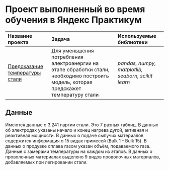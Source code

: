 # Проект выполненный во время обучения в Яндекс Практикум
| Название проекта | Задача | Используемые библиотеки | 
| :---------------------- | :---------------------- | :---------------------- |
| [Предсказание температуры стали](Температура_стали_для_Git.ipynb) | Для уменьшения потребления электроэнергии на этапе обработки стали, необходимо построить модель, которая предскажет температуру стали| *pandas, numpy, matplotlib, seaborn, scikit learn* |

## Данные
Имеются данные о 3.241 партии стали. Это 7 разных таблиц.
В данных об электродах указаны начало и конец нагрева дугой, активная и реактивная мощности. 
В данных о подаче сыпучих материалов содержится информация о 15 видах примесей (Bulk 1 - Bulk 15). 
В данных о продувке сплава газом указан объём, подаваемого газа.
Данные с замерами температуры на каждом из этапов.
В данных о проволочных материалах выделено 9 видов проволочных материалов, добавляемых при легировании стали.

